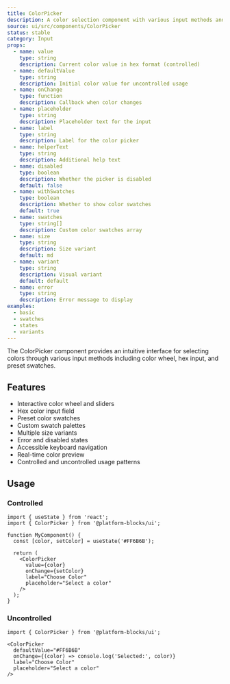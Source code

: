 ```yaml
---
title: ColorPicker
description: A color selection component with various input methods and preset swatches
source: ui/src/components/ColorPicker
status: stable
category: Input
props:
  - name: value
    type: string
    description: Current color value in hex format (controlled)
  - name: defaultValue
    type: string
    description: Initial color value for uncontrolled usage
  - name: onChange
    type: function
    description: Callback when color changes
  - name: placeholder
    type: string
    description: Placeholder text for the input
  - name: label
    type: string
    description: Label for the color picker
  - name: helperText
    type: string
    description: Additional help text
  - name: disabled
    type: boolean
    description: Whether the picker is disabled
    default: false
  - name: withSwatches
    type: boolean
    description: Whether to show color swatches
    default: true
  - name: swatches
    type: string[]
    description: Custom color swatches array
  - name: size
    type: string
    description: Size variant
    default: md
  - name: variant
    type: string
    description: Visual variant
    default: default
  - name: error
    type: string
    description: Error message to display
examples:
  - basic
  - swatches
  - states
  - variants
---
```


The ColorPicker component provides an intuitive interface for selecting colors through various input methods including color wheel, hex input, and preset swatches.

## Features

- Interactive color wheel and sliders
- Hex color input field
- Preset color swatches
- Custom swatch palettes
- Multiple size variants
- Error and disabled states
- Accessible keyboard navigation
- Real-time color preview
- Controlled and uncontrolled usage patterns

## Usage

### Controlled

```tsx
import { useState } from 'react';
import { ColorPicker } from '@platform-blocks/ui';

function MyComponent() {
  const [color, setColor] = useState('#FF6B6B');
  
  return (
    <ColorPicker
      value={color}
      onChange={setColor}
      label="Choose Color"
      placeholder="Select a color"
    />
  );
}
```

### Uncontrolled

```tsx
import { ColorPicker } from '@platform-blocks/ui';

<ColorPicker
  defaultValue="#FF6B6B"
  onChange={(color) => console.log('Selected:', color)}
  label="Choose Color"
  placeholder="Select a color"
/>
```
